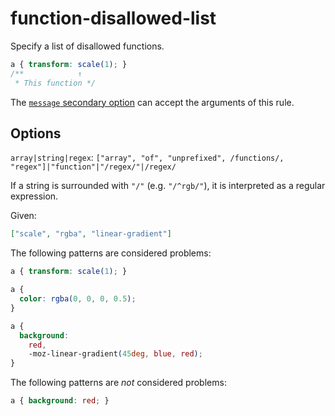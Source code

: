 # function-disallowed-list

Specify a list of disallowed functions.

<!-- prettier-ignore -->
```css
a { transform: scale(1); }
/**            ↑
 * This function */
```

The [`message` secondary option](https://github.com/stylelint/stylelint/16.6.1/docs/user-guide/configure.md#message) can accept the arguments of this rule.

## Options

`array|string|regex`: `["array", "of", "unprefixed", /functions/, "regex"]|"function"|"/regex/"|/regex/`

If a string is surrounded with `"/"` (e.g. `"/^rgb/"`), it is interpreted as a regular expression.

Given:

```json
["scale", "rgba", "linear-gradient"]
```

The following patterns are considered problems:

<!-- prettier-ignore -->
```css
a { transform: scale(1); }
```

<!-- prettier-ignore -->
```css
a {
  color: rgba(0, 0, 0, 0.5);
}
```

<!-- prettier-ignore -->
```css
a {
  background:
    red,
    -moz-linear-gradient(45deg, blue, red);
}
```

The following patterns are _not_ considered problems:

<!-- prettier-ignore -->
```css
a { background: red; }
```
